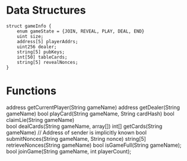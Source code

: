 # Data Structures
    struct gameInfo {
        enum gameState = {JOIN, REVEAL, PLAY, DEAL, END}
        uint size;
        address[5] playerAddrs;
        uint256 dealer;
        string[5] pubKeys;
        int[50] tableCards;
        string[5] revealNonces;
    }

# Functions

address getCurrentPlayer(String gameName)
address getDealer(String gameName)
bool playCard(String gameName, String cardHash)
bool claimLie(String gameName)  
bool dealCards(String gameName, array[])
int[] getCards(String gameName) // Address of sender is implicitly known
bool submitNonces(String gameName, String nonce)
string[5] retrieveNonces(String gameName)
bool isGameFull(String gameName);
bool joinGame(String gameName, int playerCount);
